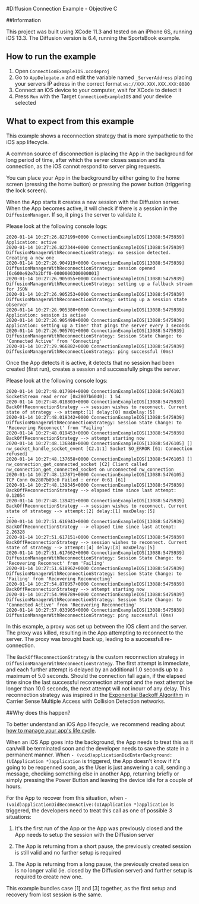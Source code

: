 #Diffusion Connection Example - Objective C

##Information

This project was built using XCode 11.3 and tested on an iPhone 6S, running iOS 13.3.
The Diffusion version is 6.4, running the SportsBook example.

## How to run the example

1. Open `ConnectionExampleIOS.xcodeproj`
2. Go to `AppDelegate.m` and edit the variable named `_ServerAddress` placing your servers IP adress in the correct format `ws://XXX.XXX.XXX.XXX:8080`
3. Connect an iOS device to your computer, wait for XCode to detect it
4. Press `Run` with the Target `ConnectionExampleIOS` and your device selected


## What to expect from this example

This example shows a reconnection strategy that is more sympathetic to the iOS app lifecycle.

A common source of disconnection is placing the App in the background for long period of time, after which the server closes session and its connection, as the iOS cannot respond to server ping requests.

You can place your App in the background by either going to the home screen (pressing the home button) or pressing the power button (triggering the lock screen).

When the App starts it creates a new session with the Diffusion server. When the App becomes active, it will check if there is a session in the `DiffusionManager`. If so, it pings the server to validate it.


Please look at the following console logs:

```
2020-01-14 10:27:26.827199+0000 ConnectionExampleIOS[13088:5475939] Application: active
2020-01-14 10:27:26.827344+0000 ConnectionExampleIOS[13088:5475939] DiffusionManagerWithReconnectionStrategy: no session detected. Creating a new one
2020-01-14 10:27:26.904919+0000 ConnectionExampleIOS[13088:5475939] DiffusionManagerWithReconnectionStrategy: session opened [6c600e92e7b2bff0-0000000300000001]
2020-01-14 10:27:26.905055+0000 ConnectionExampleIOS[13088:5475939] DiffusionManagerWithReconnectionStrategy: setting up a fallback stream for JSON
2020-01-14 10:27:26.905253+0000 ConnectionExampleIOS[13088:5475939] DiffusionManagerWithReconnectionStrategy: setting up a session state observer
2020-01-14 10:27:26.905380+0000 ConnectionExampleIOS[13088:5475939] Application: session is active
2020-01-14 10:27:26.905498+0000 ConnectionExampleIOS[13088:5475939] Application: setting up a timer that pings the server every 3 seconds
2020-01-14 10:27:26.905701+0000 ConnectionExampleIOS[13088:5475939] DiffusionManagerWithReconnectionStrategy: Session State Change: to 'Connected Active' from 'Connecting'
2020-01-14 10:27:29.966882+0000 ConnectionExampleIOS[13088:5475939] DiffusionManagerWithReconnectionStrategy: ping successful (0ms)
```

Once the App detects it is active, it detects that no session had been created (first run), creates a session and successfully pings the server.


Please look at the following console logs:

```
2020-01-14 10:27:48.017984+0000 ConnectionExampleIOS[13088:5476102] SocketStream read error [0x2807b6040]: 1 54
2020-01-14 10:27:48.018803+0000 ConnectionExampleIOS[13088:5475939] BackOffReconnectionStrategy --> session wishes to reconnect. Current state of strategy --> attempt:[1] delay:[0] maxDelay:[5]
2020-01-14 10:27:48.019342+0000 ConnectionExampleIOS[13088:5475939] DiffusionManagerWithReconnectionStrategy: Session State Change: to 'Recovering Reconnect' from 'Failing'
2020-01-14 10:27:48.019453+0000 ConnectionExampleIOS[13088:5475939] BackOffReconnectionStrategy --> attempt starting now
2020-01-14 10:27:48.136848+0000 ConnectionExampleIOS[13088:5476105] [] nw_socket_handle_socket_event [C2.1:1] Socket SO_ERROR [61: Connection refused]
2020-01-14 10:27:48.137658+0000 ConnectionExampleIOS[13088:5476105] [] nw_connection_get_connected_socket [C2] Client called nw_connection_get_connected_socket on unconnected nw_connection
2020-01-14 10:27:48.137871+0000 ConnectionExampleIOS[13088:5476105] TCP Conn 0x2807b09c0 Failed : error 0:61 [61]
2020-01-14 10:27:48.139345+0000 ConnectionExampleIOS[13088:5475939] BackOffReconnectionStrategy --> elapsed time since last attempt: 0.12054
2020-01-14 10:27:48.139421+0000 ConnectionExampleIOS[13088:5475939] BackOffReconnectionStrategy --> session wishes to reconnect. Current state of strategy --> attempt:[2] delay:[1] maxDelay:[5]
...
2020-01-14 10:27:51.616943+0000 ConnectionExampleIOS[13088:5475939] BackOffReconnectionStrategy --> elapsed time since last attempt: 2.26328
2020-01-14 10:27:51.617151+0000 ConnectionExampleIOS[13088:5475939] BackOffReconnectionStrategy --> session wishes to reconnect. Current state of strategy --> attempt:[4] delay:[3] maxDelay:[5]
2020-01-14 10:27:51.617662+0000 ConnectionExampleIOS[13088:5475939] DiffusionManagerWithReconnectionStrategy: Session State Change: to 'Recovering Reconnect' from 'Failing'
2020-01-14 10:27:51.618962+0000 ConnectionExampleIOS[13088:5475939] DiffusionManagerWithReconnectionStrategy: Session State Change: to 'Failing' from 'Recovering Reconnecting'
2020-01-14 10:27:54.876957+0000 ConnectionExampleIOS[13088:5475939] BackOffReconnectionStrategy --> attempt starting now
2020-01-14 10:27:54.998789+0000 ConnectionExampleIOS[13088:5475939] DiffusionManagerWithReconnectionStrategy: Session State Change: to 'Connected Active' from 'Recovering Reconnecting'
2020-01-14 10:27:57.033965+0000 ConnectionExampleIOS[13088:5475939] DiffusionManagerWithReconnectionStrategy: ping successful (0ms)
```
In this example, a proxy was set up between the iOS client and the server. The proxy was killed, resulting in the App attempting to reconnect to the server.
The proxy was brought back up, leading to a successfull re-connection.

The `BackOffReconnectionStrategy` is the custom reconnection strategy in `DiffusionManagerWithReconnectionStrategy`.
The first attempt is immediate, and each further attempt is delayed by an additional 1.0 seconds up to a maximum of 5.0 seconds.
Should the connection fall again, if the elapsed time since the last successful reconnection attempt and the next attempt be longer than 10.0 seconds, the next attempt will not incurr of any delay.
This reconnection strategy was inspired in the [Exponential Backoff Algorithm](https://en.wikipedia.org/wiki/Exponential_backoff) in Carrier Sense Multiple Access with Collision Detection networks.


##Why does this happen?

To better understand an iOS App lifecycle, we recommend reading about [how to manage your app's life cycle](https://developer.apple.com/documentation/uikit/app_and_environment/managing_your_app_s_life_cycle).

When an iOS App goes into the background, the App needs to treat this as it can/will be terminated soon and the developer needs to save the state in a permanent manner.
When `- (void)applicationDidEnterBackground:(UIApplication *)application` is triggered, the App doesn't know if it's going to be reopenned soon, as the User is just answering a call, sending a message, checking something else in another App, returning briefly or simply pressing the Power Button and leaving the device idle for a couple of hours.

For the App to recover from this situation, when `- (void)applicationDidBecomeActive:(UIApplication *)application` is triggered, the developers need to treat this call as one of possible 3 situations:

1. It's the first run of the App or the App was previously closed and the App needs to setup the session with the Diffusion server

2. The App is returning from a short pause, the previously created session is still valid and no further setup is required

3. The App is returning from a long pause, the previously created session is no longer valid (ie. closed by the Diffusion server) and further setup is required to create new one.

This example bundles case [1] and [3] together, as the first setup and recovery from lost session is the same.
